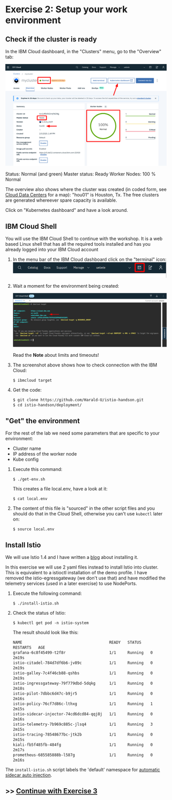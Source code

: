 # Exercise 2: Setup your work environment

## Check if the cluster is ready

In the IBM Cloud dashboard, in the "Clusters" menu, go to the "Overview" tab:

![cluster overview](../images/cluster_overview.png)

Status: Normal (and green)
Master status: Ready
Worker Nodes: 100 % Normal

The overview also shows where the cluster was created (in coded form, see [Cloud Data Centers](https://www.ibm.com/cloud/data-centers/) for a map): "hou01" is Houston, Tx. The free clusters are generated whereever spare capacity is available.

Click on "Kubernetes dashboard" and have a look around.

## IBM Cloud Shell

You will use the IBM Cloud Shell to continue with the workshop. It is a web based Linux shell that has all the required tools installed and has you already logged into your IBM Cloud account

1. In the menu bar of the IBM Cloud dashboard click on the "terminal" icon:
    ![access clsh](../images/access_cloudshell.png)

1. Wait a moment for the environment being created:

    ![cloudshell](../images/cloudshell.png)

    Read the **Note** about limits and timeouts!

1. The screenshot above shows how to check connection with the IBM Cloud:

    ```
    $ ibmcloud target
    ```

1. Get the code:

    ```
    $ git clone https://github.com/Harald-U/istio-handson.git
    $ cd istio-handson/deployment/
    ```

## "Get" the environment

For the rest of the lab we need some parameters that are specific to your environment:

- Cluster name
- IP address of the worker node
- Kube config

1. Execute this command:

    ```
    $ ./get-env.sh
    ```

    This creates a file local.env, have a look at it:

    ```
    $ cat local.env
    ```

1. The content of this file is "sourced" in the other script files and you should do that in the Cloud Shell, otherwise you can't use `kubectl` later on:

    ```
    $ source local.env
    ```


## Install Istio

We will use Istio 1.4 and I have written a [blog](https://haralduebele.blog/2019/11/21/installing-istio-1-4-new-version-new-methods/) about installing it.

In this exercise we will use 2 yaml files instead to install Istio into cluster. This is equivalent to a istioctl installation of the demo profile. I have removed the istio-egressgateway (we don't use that) and have modified the telemetry services (used in a later exercise) to use NodePorts.

1. Execute the following command:

    ```
    $ ./install-istio.sh
    ```

1. Check the status of Istio:

    ```
    $ kubectl get pod -n istio-system
    ```

    The result should look like this:

    ```
    NAME                                      READY   STATUS    RESTARTS   AGE
    grafana-6c8f45499-t2f8r                   1/1     Running   0          2m19s
    istio-citadel-784d7df6b6-jv89c            1/1     Running   0          2m19s
    istio-galley-7c4f46cb88-qshbs             1/1     Running   0          2m19s
    istio-ingressgateway-79f779dbd-5dqkg      1/1     Running   0          2m18s
    istio-pilot-7dbbc6d47c-b9jr5              1/1     Running   0          2m16s
    istio-policy-76cf7d86c-lthxg              1/1     Running   1          2m15s
    istio-sidecar-injector-74cd6dcd84-qqj8j   1/1     Running   0          2m16s
    istio-telemetry-7b969c885c-jlsq4          1/1     Running   3          2m15s
    istio-tracing-78548677bc-jtk2b            1/1     Running   0          2m15s
    kiali-fb5f485fb-484fg                     1/1     Running   0          2m17s
    prometheus-685585888b-l587g               1/1     Running   0          2m16s
    ```

The `install-istio.sh` script labels the 'default' namespace for [automatic sidecar auto injection](https://istio.io/docs/setup/additional-setup/sidecar-injection/#deploying-an-app).


## >> [Continue with Exercise 3](exercise3.md)
